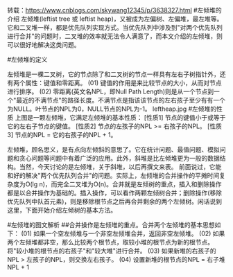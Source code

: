 转载：https://www.cnblogs.com/skywang12345/p/3638327.html
#左倾堆的介绍
左倾堆(leftist tree 或 leftist heap)，又被成为左偏树、左偏堆，最左堆等。
它和二叉堆一样，都是优先队列实现方式。当优先队列中涉及到"对两个优先队列进行合并"的问题时，二叉堆的效率就无法令人满意了，而本文介绍的左倾堆，则可以很好地解决这类问题。

 

#左倾堆的定义

左倾堆是一棵二叉树，它的节点除了和二叉树的节点一样具有左右子树指针外，还有两个属性：键值和零距离。
(01) 键值的作用是来比较节点的大小，从而对节点进行排序。
(02) 零距离(英文名NPL，即Null Path Length)则是从一个节点到一个"最近的不满节点"的路径长度。不满节点是指该该节点的左右孩子至少有有一个为NULL。叶节点的NPL为0，NULL节点的NPL为-1。
leftheap.jpg
#左倾堆的性质
上图是一颗左倾堆，它满足左倾堆的基本性质：
[性质1] 节点的键值小于或等于它的左右子节点的键值。
[性质2] 节点的左孩子的NPL >= 右孩子的NPL。
[性质3] 节点的NPL = 它的右孩子的NPL + 1。

左倾堆，顾名思义，是有点向左倾斜的意思了。它在统计问题、最值问题、模拟问题和贪心问题等问题中有着广泛的应用。此外，斜堆是比左倾堆更为一般的数据结构。当然，今天讨论的是左倾堆，关于斜堆，以后再撰文来表。
前面说过，它能和好的解决"两个优先队列合并"的问题。实际上，左倾堆的合并操作的平摊时间复杂度为O(lg n)，而完全二叉堆为O(n)。合并就是左倾树的重点，插入和删除操作都是以合并操作为基础的。插入操作，可以看作两颗左倾树合并；删除操作(移除优先队列中队首元素)，则是移除根节点之后再合并剩余的两个左倾树。闲话说到这里，下面开始介绍左倾树的基本方法。

#左倾堆的图文解析
##合并操作是左倾堆的重点。合并两个左倾堆的基本思想如下：
(01) 如果一个空左倾堆与一个非空左倾堆合并，返回非空左倾堆。
(02) 如果两个左倾堆都非空，那么比较两个根节点，取较小堆的根节点为新的根节点。将"较小堆的根节点的右孩子"和"较大堆"进行合并。
(03) 如果新堆的右孩子的NPL > 左孩子的NPL，则交换左右孩子。
(04) 设置新堆的根节点的NPL = 右子堆NPL + 1